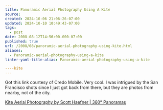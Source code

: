 ```yaml
---
title: Panoramic Aerial Photography Using A Kite
source: 
created: 2024-10-06 21:06:26-07:00
updated: 2024-10-10 10:49:43-07:00
tags:
  - post
date: 2008-08-12T14:56:00.000-07:00
published: true
url: /2008/08/panoramic-aerial-photography-using-kite.html
aliases:
  - Panoramic-aerial-photography-using-a-kite
linter-yaml-title-alias: Panoramic-aerial-photography-using-a-kite

----kite
---
```



Got this link courtesy of Credo Mobile. Very cool. I was intrigued by the San Francisco shots since I just got back from there, but they are photos from nearby, not of the city.  
  
[Kite Aerial Photography by Scott Haefner | 360° Panoramas](https://scotthaefner.com/kap/360panos/)